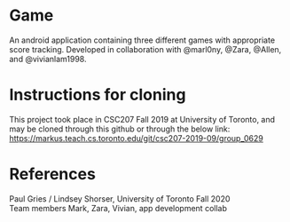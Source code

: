 # Game
An android application containing three different games with appropriate score tracking. Developed in collaboration with @marl0ny, @Zara, @Allen, and @vivianlam1998. 

# Instructions for cloning
This project took place in CSC207 Fall 2019 at University of Toronto, and may be cloned through this github or through the below link:<br/>
https://markus.teach.cs.toronto.edu/git/csc207-2019-09/group_0629

# References
Paul Gries / Lindsey Shorser, University of Toronto Fall 2020<br/>
Team members Mark, Zara, Vivian, app development collab <br/>

